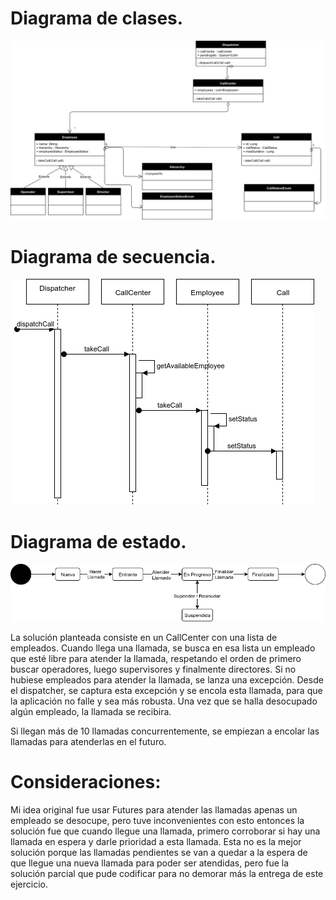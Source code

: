 # Diagrama de clases.

![alt text](https://github.com/facuchaves/EjercicioAlMundo/blob/master/Images/DiagramaDeClases.png)

# Diagrama de secuencia.

![alt text](https://github.com/facuchaves/EjercicioAlMundo/blob/master/Images/DiagramaDeSecuencia.png)

# Diagrama de estado.

![alt text](https://github.com/facuchaves/EjercicioAlMundo/blob/master/Images/DiagramaDeEstados.png)

La solución planteada consiste en un CallCenter con una lista de empleados. Cuando llega una llamada, se busca en esa lista un empleado que esté libre para atender la llamada, respetando el orden de primero buscar operadores, luego supervisores y finalmente directores. Si no hubiese empleados para atender la llamada, se lanza una excepción. Desde el dispatcher, se captura esta excepción y se encola esta llamada, para que la aplicación no falle y sea más robusta. Una vez que se halla desocupado algún empleado, la llamada se recibira.

Si llegan más de 10 llamadas concurrentemente, se empiezan a encolar las llamadas para atenderlas en el futuro.

# Consideraciones:

Mi idea original fue usar Futures para atender las llamadas apenas un empleado se desocupe, pero tuve inconvenientes con esto entonces la solución fue que cuando llegue una llamada, primero corroborar si hay una llamada en espera y darle prioridad a esta llamada. Esta no es la mejor solución porque las llamadas pendientes se van a quedar a la espera de que llegue una nueva llamada para poder ser atendidas, pero fue la solución parcial que pude codificar para no demorar más la entrega de este ejercicio.
